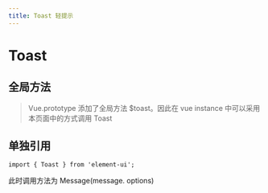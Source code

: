 ```yaml
---
title: Toast 轻提示
---
```


# Toast
## 全局方法
>  Vue.prototype 添加了全局方法 $toast。因此在 vue instance 中可以采用本页面中的方式调用 Toast

<ClientOnly>
  <toast-demo-1></toast-demo-1>
  <toast-demo-2></toast-demo-2>
  <toast-demo-3></toast-demo-3>
</ClientOnly>

## 单独引用

```vue
import { Toast } from 'element-ui';
```
此时调用方法为 Message(message. options)